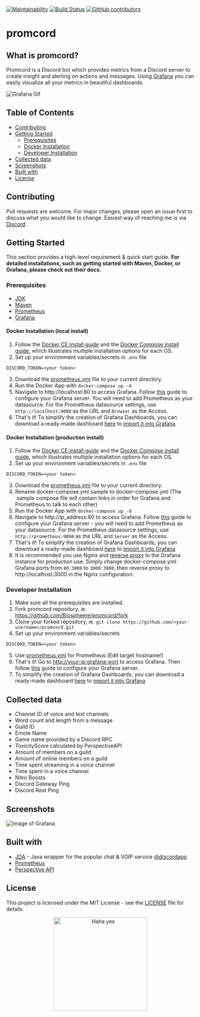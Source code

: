[![Maintainability](https://api.codeclimate.com/v1/badges/2dc5b8633bc6519fc64b/maintainability)](https://codeclimate.com/github/Biospheere/promcord/maintainability)
[![Build Status](https://github.com/biospheere/promcord/workflows/Build/badge.svg?branch=master)](https://github.com/biospheere/promcord/actions)
[![GitHub contributors](https://img.shields.io/github/contributors/biospheere/promcord.svg)](https://github.com/Biospheere/promcord/graphs/contributors/)

# promcord

## What is promcord?

Promcord is a Discord bot which provides metrics from a Discord server to create insight and alerting on actions and messages. Using [Grafana](https://grafana.com/) you can easily visualize all your metrics in beautiful dashboards.

![Grafana Gif](https://i.imgur.com/9JJQ2E6.gif)


## Table of Contents

  - [Contributing](#contributing)
  - [Getting Started](#getting-started)
    - [Prerequisites](#prerequisites)
    - [Docker Installation ](#docker-installation)
    - [Developer Installation ](#developer-installation)
  - [Collected data](#collected-data)
  - [Screenshots](#screenshots)
  - [Built with](#built-with)
  - [License](#license)


## Contributing

Pull requests are welcome. For major changes, please open an issue first to discuss what you would like to change.
Easiest way of reaching me is via [Discord](https://c0debase.de/).

## Getting Started

This section provides a high-level requirement & quick start guide. **For detailed installations, such as getting started with Maven, Docker, or Grafana, please check out their docs.**


### Prerequisites

- [JDK](https://www.oracle.com/technetwork/java/javase/downloads/index.html) 
- [Maven](https://maven.apache.org/)
- [Prometheus](https://prometheus.io/)
- [Grafana](https://grafana.com/)

#### Docker Installation (local install)

1. Follow the [Docker CE install guide](https://docs.docker.com/install/) and the [Docker Compose install guide](https://docs.docker.com/compose/install/), which illustrates multiple installation options for each OS.
2. Set up your environment variables/secrets in `.env` file
```
DISCORD_TOKEN=<your token>
```
3. Download the [prometheus.yml](prometheus.yml) file to your current directory.
4. Run the Docker App with `docker-compose up -d`
5. Navigate to http://localhost:80 to access Grafana. Follow [this](https://grafana.com/docs/guides/getting_started/) guide to configure your Grafana server. You will need to add Prometheus as your datasource. For the Prometheus datasource settings, use `http://localhost:9090` as the URL and `Browser` as the Access.
6. That's it! To simplify the creation of Grafana Dashboards, you can download a ready-made dashboard [here](grafana.json) to [import it into Grafana](https://grafana.com/docs/grafana/latest/reference/export_import/)

#### Docker Installation (production install)

1. Follow the [Docker CE install guide](https://docs.docker.com/install/) and the [Docker Compose install guide](https://docs.docker.com/compose/install/), which illustrates multiple installation options for each OS.
2. Set up your environment variables/secrets in `.env` file
```
DISCORD_TOKEN=<your token>
```
3. Download the [prometheus.yml](prometheus.yml) file to your current directory.
4. Rename docker-compose.yml.sample to docker-compose.yml (The .sample compose file will contain links in order for Grafana and Prometheus to talk to each other)
5. Run the Docker App with `docker-compose up -d`
6. Navigate to http://ip_address:80 to access Grafana. Follow [this](https://grafana.com/docs/guides/getting_started/) guide to configure your Grafana server - you will need to add Prometheus as your datasource. For the Prometheus datasource settings, use `http://prometheus:9090` as the URL and `Server` as the Access.
7. That's it! To simplify the creation of Grafana Dashboards, you can download a ready-made dashboard [here](grafana.json) to [import it into Grafana](https://grafana.com/docs/grafana/latest/reference/export_import/)
8. It is recommended you use Nginx and [reverse proxy](https://docs.nginx.com/nginx/admin-guide/web-server/reverse-proxy/) to the Grafana instance for production use. Simply change docker-compose.yml Grafana ports from `80:3000` to `3000:3000`, then reverse proxy to http://localhost:3000 in the Nginx configuration. 

### Developer Installation

1. Make sure all the prerequisites are installed.
2. Fork promcord repository, ie. https://github.com/Biospheere/promcord/fork
3. Clone your forked repository, ie. `git clone https://github.com/<your-username>/promcord.git`
4. Set up your environment variables/secrets
```
DISCORD_TOKEN=<your token>
```
5. Use [prometheus.yml](prometheus.yml) for Prometheus (Edit target hostname!)
6. That's it! Go to [http://your-ip:grafana-port](http://localhost:3000) to access Grafana. Then follow [this](https://grafana.com/docs/guides/getting_started/) guide to configure your Grafana server. 
7. To simplify the creation of Grafana Dashboards, you can download a ready-made dashboard [here](grafana.json) to [import it into Grafana](https://grafana.com/docs/grafana/latest/reference/export_import/)

## Collected data

- Channel ID of voice and text channels
- Word count and length from a message
- Guild ID 
- Emote Name
- Game name provided by a Discord RPC
- ToxicityScore calculated by PerspectiveAPI
- Amount of members on a guild
- Amount of online members on a guild
- Time spent streaming in a voice channel
- Time spent in a voice channel
- Nitro Boosts
- Discord Gateway Ping
- Discord Rest Ping

## Screenshots

![Image of Grafana](https://i.imgur.com/2EArDun.png)

## Built with 

- [JDA](https://github.com/DV8FromTheWorld/JDA) - Java wrapper for the popular chat & VOIP service  [@discordapp](https://github.com/discordapp)
- [Prometheus](https://prometheus.io/) 
- [Perspective API](https://www.perspectiveapi.com/) 

## License
This project is licensed under the MIT License - see the [LICENSE](LICENSE) file for details

<p align="center">
  <img alt="Haha yes " width="250px" src="https://i.imgur.com/5bXJeZt.png">
  <br>
</p>

